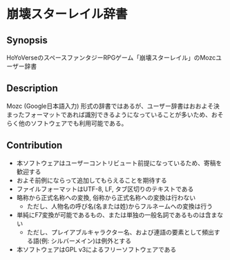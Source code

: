 # 崩壊スターレイル辞書

## Synopsis

HoYoVerseのスペースファンタジーRPGゲーム「崩壊スターレイル」のMozcユーザー辞書

## Description

Mozc (Google日本語入力) 形式の辞書ではあるが、ユーザー辞書はおおよそ決まったフォーマットであれば識別できるようになっていることが多いため、おそらく他のソフトウェアでも利用可能である。

## Contribution

* 本ソフトウェアはユーザーコントリビュート前提になっているため、寄稿を歓迎する
* およそ前例にならって追加してもらえることを期待する
* ファイルフォーマットはUTF-8, LF, タブ区切りのテキストである
* 略称から正式名称への変換, 俗称から正式名称への変換は行わない
    * ただし、人物名の呼び名(名または姓)からフルネームへの変換は行う
* 単純にF7変換が可能であるもの、または単独の一般名詞であるものは含まない
    * ただし、プレイアブルキャラクター名、および連語の要素として頻出する語(例: シルバーメイン)は例外とする
* 本ソフトウェアはGPL v3によるフリーソフトウェアである